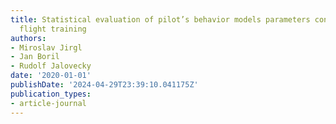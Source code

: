 ```yaml
---
title: Statistical evaluation of pilot’s behavior models parameters connected to military
  flight training
authors:
- Miroslav Jirgl
- Jan Boril
- Rudolf Jalovecky
date: '2020-01-01'
publishDate: '2024-04-29T23:39:10.041175Z'
publication_types:
- article-journal
---
```

